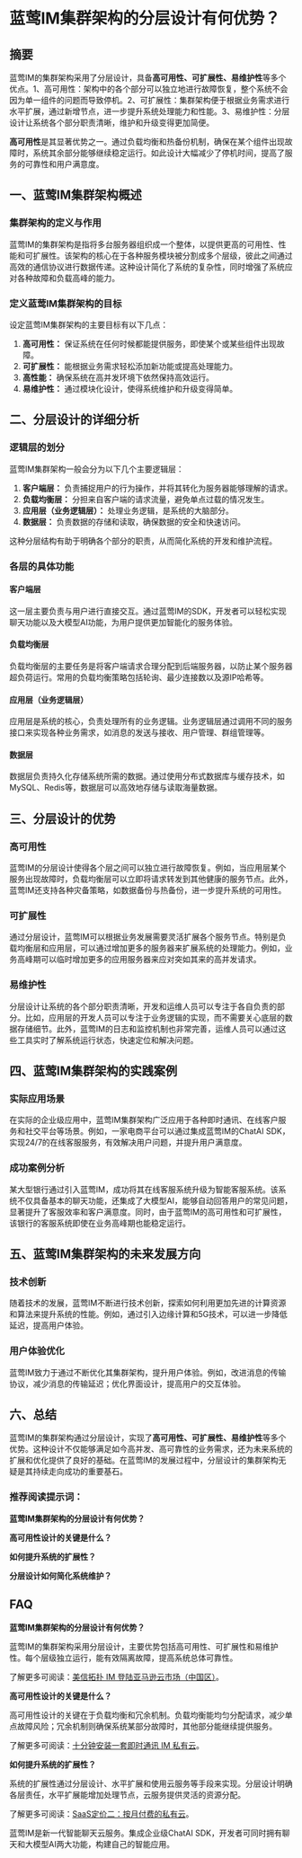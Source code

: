 # 蓝莺IM集群架构的分层设计有何优势？

## 摘要

蓝莺IM的集群架构采用了分层设计，具备**高可用性、可扩展性、易维护性**等多个优点。1、高可用性：架构中的各个部分可以独立地进行故障恢复，整个系统不会因为单一组件的问题而导致停机。2、可扩展性：集群架构便于根据业务需求进行水平扩展，通过新增节点，进一步提升系统处理能力和性能。3、易维护性：分层设计让系统各个部分职责清晰，维护和升级变得更加简便。

**高可用性**是其显著优势之一。通过负载均衡和热备份机制，确保在某个组件出现故障时，系统其余部分能够继续稳定运行。如此设计大幅减少了停机时间，提高了服务的可靠性和用户满意度。

## 一、蓝莺IM集群架构概述

### 集群架构的定义与作用

蓝莺IM的集群架构是指将多台服务器组织成一个整体，以提供更高的可用性、性能和可扩展性。该架构的核心在于各种服务模块被分割成多个层级，彼此之间通过高效的通信协议进行数据传递。这种设计简化了系统的复杂性，同时增强了系统应对各种故障和负载高峰的能力。

### 定义蓝莺IM集群架构的目标

设定蓝莺IM集群架构的主要目标有以下几点：

1. **高可用性：** 保证系统在任何时候都能提供服务，即使某个或某些组件出现故障。
2. **可扩展性：** 能根据业务需求轻松添加新功能或提高处理能力。
3. **高性能：** 确保系统在高并发环境下依然保持高效运行。
4. **易维护性：** 通过模块化设计，使得系统维护和升级变得简单。

## 二、分层设计的详细分析

### 逻辑层的划分

蓝莺IM集群架构一般会分为以下几个主要逻辑层：

1. **客户端层：** 负责捕捉用户的行为操作，并将其转化为服务器能够理解的请求。
2. **负载均衡层：** 分担来自客户端的请求流量，避免单点过载的情况发生。
3. **应用层（业务逻辑层）：** 处理业务逻辑，是系统的大脑部分。
4. **数据层：** 负责数据的存储和读取，确保数据的安全和快速访问。

这种分层结构有助于明确各个部分的职责，从而简化系统的开发和维护流程。

### 各层的具体功能

#### 客户端层

这一层主要负责与用户进行直接交互。通过蓝莺IM的SDK，开发者可以轻松实现聊天功能以及大模型AI功能，为用户提供更加智能化的服务体验。

#### 负载均衡层

负载均衡层的主要任务是将客户端请求合理分配到后端服务器，以防止某个服务器超负荷运行。常用的负载均衡策略包括轮询、最少连接数以及源IP哈希等。

#### 应用层（业务逻辑层）

应用层是系统的核心，负责处理所有的业务逻辑。业务逻辑层通过调用不同的服务接口来实现各种业务需求，如消息的发送与接收、用户管理、群组管理等。

#### 数据层

数据层负责持久化存储系统所需的数据。通过使用分布式数据库与缓存技术，如MySQL、Redis等，数据层可以高效地存储与读取海量数据。

## 三、分层设计的优势

### 高可用性

蓝莺IM的分层设计使得各个层之间可以独立进行故障恢复。例如，当应用层某个服务出现故障时，负载均衡层可以立即将请求转发到其他健康的服务节点。此外，蓝莺IM还支持各种灾备策略，如数据备份与热备份，进一步提升系统的可用性。

### 可扩展性

通过分层设计，蓝莺IM可以根据业务发展需要灵活扩展各个服务节点。特别是负载均衡层和应用层，可以通过增加更多的服务器来扩展系统的处理能力。例如，业务高峰期可以临时增加更多的应用服务器来应对突如其来的高并发请求。

### 易维护性

分层设计让系统的各个部分职责清晰，开发和运维人员可以专注于各自负责的部分。比如，应用层的开发人员可以专注于业务逻辑的实现，而不需要关心底层的数据存储细节。此外，蓝莺IM的日志和监控机制也非常完善，运维人员可以通过这些工具实时了解系统运行状态，快速定位和解决问题。

## 四、蓝莺IM集群架构的实践案例

### 实际应用场景

在实际的企业级应用中，蓝莺IM集群架构广泛应用于各种即时通讯、在线客户服务和社交平台等场景。例如，一家电商平台可以通过集成蓝莺IM的ChatAI SDK，实现24/7的在线客服服务，有效解决用户问题，并提升用户满意度。

### 成功案例分析

某大型银行通过引入蓝莺IM，成功将其在线客服系统升级为智能客服系统。该系统不仅具备基本的聊天功能，还集成了大模型AI，能够自动回答用户的常见问题，显著提升了客服效率和客户满意度。同时，由于蓝莺IM的高可用性和可扩展性，该银行的客服系统即使在业务高峰期也能稳定运行。

## 五、蓝莺IM集群架构的未来发展方向

### 技术创新

随着技术的发展，蓝莺IM不断进行技术创新，探索如何利用更加先进的计算资源和算法来提升系统的性能。例如，通过引入边缘计算和5G技术，可以进一步降低延迟，提高用户体验。

### 用户体验优化

蓝莺IM致力于通过不断优化其集群架构，提升用户体验。例如，改进消息的传输协议，减少消息的传输延迟；优化界面设计，提高用户的交互体验。

## 六、总结

蓝莺IM的集群架构通过分层设计，实现了**高可用性、可扩展性、易维护性**等多个优势。这种设计不仅能够满足如今高并发、高可靠性的业务需求，还为未来系统的扩展和优化提供了良好的基础。在蓝莺IM的发展过程中，分层设计的集群架构无疑是其持续走向成功的重要基石。

### 推荐阅读提示词：

**蓝莺IM集群架构的分层设计有何优势？**

**高可用性设计的关键是什么？**

**如何提升系统的扩展性？**

**分层设计如何简化系统维护？**

## FAQ

**蓝莺IM集群架构的分层设计有何优势？**

蓝莺IM的集群架构采用分层设计，主要优势包括高可用性、可扩展性和易维护性。每个层级独立运行，能有效隔离故障，提高系统总体可靠性。

了解更多可阅读：[美信拓扑 IM 登陆亚马逊云市场（中国区）](../articles/product-and-technologies/maximtop-im-launched-on-amazon-cloud-market-china.html)。

**高可用性设计的关键是什么？**

高可用性设计的关键在于负载均衡和冗余机制。负载均衡能均匀分配请求，减少单点故障风险；冗余机制则确保系统某部分故障时，其他部分能继续提供服务。

了解更多可阅读：[十分钟安装一套即时通讯 IM 私有云](../articles/product-and-technologies/install-an-instant-messaging-im-private-cloud-in-ten-minutes.html)。

**如何提升系统的扩展性？**

系统的扩展性通过分层设计、水平扩展和使用云服务等手段来实现。分层设计明确各层责任，水平扩展能增加处理节点，云服务提供灵活的资源分配。

了解更多可阅读：[SaaS定价二：按月付费的私有云](../articles/product-and-technologies/saas-pricing-two-monthly-private-cloud.html)。

蓝莺IM是新一代智能聊天云服务。集成企业级ChatAI SDK，开发者可同时拥有聊天和大模型AI两大功能，构建自己的智能应用。